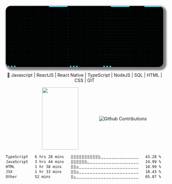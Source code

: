 <p align="center">
    <img
             alt="cover"
        loading="lazy"
        src="./images/Cover_for_GitHub.gif" 
        style="border-radius: 15px; box-shadow: 5px 5px 5px 5px rgba(0,0,0,.5);" 
        title="Danilo Donato" 

</p>
<p 
  align="center" 
  width="100%"
>
🚀 Javascript | ReactJS | React Native | TypeScript | NodeJS | SQL | HTML | CSS | GIT
</p>

<p align="center">
  <img 
       width="48%" 
       min-width="420px" 
       height="200px" 
       align="center" 
       src="https://github-readme-stats.vercel.app/api?username=cnogueira1&show_icons=true&theme=radical&text_color=eee&title_color=0ff&icon_color=0ff&bg_color=000&cache_seconds=2500&hide_border=true" 
   />
  <img 
        width="48%" 
        min-width="420px" 
        height="200px" 
        align="center" 
        alt="Github Contributions" src="https://github-readme-streak-stats.herokuapp.com/?user=cnogueira1&show_icons=truel&theme=algolia" title="Github Contributions" />
</p>


<!--START_SECTION:waka-->
```text
TypeScript   6 hrs 28 mins   ⣿⣿⣿⣿⣿⣿⣿⣿⣿⣿⣷⣀⣀⣀⣀⣀⣀⣀⣀⣀⣀⣀⣀⣀⣀   43.28 % 
JavaScript   3 hrs 44 mins   ⣿⣿⣿⣿⣿⣿⣄⣀⣀⣀⣀⣀⣀⣀⣀⣀⣀⣀⣀⣀⣀⣀⣀⣀⣀   24.99 % 
HTML         1 hr 38 mins    ⣿⣿⣶⣀⣀⣀⣀⣀⣀⣀⣀⣀⣀⣀⣀⣀⣀⣀⣀⣀⣀⣀⣀⣀⣀   10.99 % 
JSX          1 hr 33 mins    ⣿⣿⣶⣀⣀⣀⣀⣀⣀⣀⣀⣀⣀⣀⣀⣀⣀⣀⣀⣀⣀⣀⣀⣀⣀   10.43 % 
Other        52 mins         ⣿⣦⣀⣀⣀⣀⣀⣀⣀⣀⣀⣀⣀⣀⣀⣀⣀⣀⣀⣀⣀⣀⣀⣀⣀   05.87 % 
```
<!--END_SECTION:waka-->

<!--
**cnogueira1/cnogueira1** is a ✨ _special_ ✨ repository because its `README.md` (this file) appears on your GitHub profile.

<p align="center" 
  width="100%" >
**Languages and Tools:**  

<code><img height="20" src="https://raw.githubusercontent.com/github/explore/80688e429a7d4ef2fca1e82350fe8e3517d3494d/topics/javascript/javascript.png"></code>
<code><img height="20" src="https://raw.githubusercontent.com/github/explore/80688e429a7d4ef2fca1e82350fe8e3517d3494d/topics/typescript/typescript.png"></code>
<code><img height="20" src="https://raw.githubusercontent.com/github/explore/80688e429a7d4ef2fca1e82350fe8e3517d3494d/topics/react/react.png"></code>
<code><img height="20" src="https://raw.githubusercontent.com/github/explore/5c058a388828bb5fde0bcafd4bc867b5bb3f26f3/topics/graphql/graphql.png"></code>
<code><img height="20" src="https://raw.githubusercontent.com/github/explore/80688e429a7d4ef2fca1e82350fe8e3517d3494d/topics/nodejs/nodejs.png"></code>  
</p>
Here are some ideas to get you started:

- 🔭 I’m currently working on ...
- 🌱 I’m currently learning ...
- 👯 I’m looking to collaborate on ...
- 🤔 I’m looking for help with ...
- 💬 Ask me about ...
- 📫 How to reach me: ...
- 😄 Pronouns: ...
- ⚡ Fun fact: ...
-->
